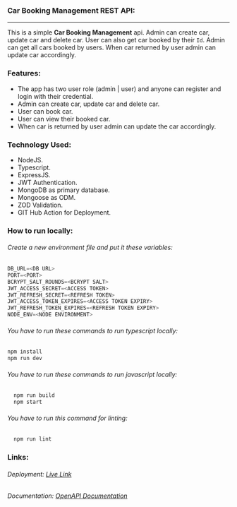 ### Car Booking Management REST API:

---

This is a simple **Car Booking Management** api. Admin can create car, update car and delete car. User can also get car booked by their `Id`. Admin can get all cars booked by users. When car returned by user admin can update car accordingly.

### Features:

- The app has two user role (admin | user) and anyone can register and login with their credential.
- Admin can create car, update car and delete car.
- User can book car.
- User can view their booked car.
- When car is returned by user admin can update the car accordingly.

### Technology Used:

- NodeJS.
- Typescript.
- ExpressJS.
- JWT Authentication.
- MongoDB as primary database.
- Mongoose as ODM.
- ZOD Validation.
- GIT Hub Action for Deployment.

### How to run locally:

###### Create a new environment file and put it these variables:

```javascript
DB_URL=<DB URL>
PORT=<PORT>
BCRYPT_SALT_ROUNDS=<BCRYPT SALT>
JWT_ACCESS_SECRET=<ACCESS TOKEN>
JWT_REFRESH_SECRET=<REFRESH TOKEN>
JWT_ACCESS_TOKEN_EXPIRES=<ACCESS TOKEN EXPIRY>
JWT_REFRESH_TOKEN_EXPIRES=<REFRESH TOKEN EXPIRY>
NODE_ENV=<NODE ENVIRONMENT>


```

###### You have to run these commands to run typescript locally:

```javascript
npm install
npm run dev
```

###### You have to run these commands to run javascript locally:

```javascript
  npm run build
  npm start
```

###### You have to run this command for linting:

```javascript
  npm run lint
```

### Links:

###### Deployment: [Live Link](https://bootcamp-assign-3.vercel.app/)

###### Documentation: [OpenAPI Documentation](https://bootcamp-assign-3.vercel.app/api-docs)
